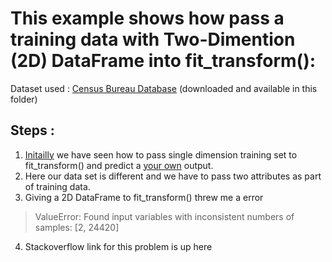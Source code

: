 # This example shows how pass a training data with Two-Dimention (2D) DataFrame into fit_transform():


Dataset used : [Census Bureau Database](https://archive.ics.uci.edu/ml/machine-learning-databases/adult/) (downloaded and available in this folder)

## Steps :
1. [Initailly](https://github.com/yashhy/sklearn-kick-start/tree/master/spam-or-not) we have seen how to pass single dimension training set to fit_transform() and predict a [your own](https://github.com/yashhy/sklearn-kick-start/tree/master/spam-or-not/test-ur-sentence) output.
2. Here our data set is different and we have to pass two attributes as part of training data.
3. Giving a 2D DataFrame to fit_transform() threw me a error 
> ValueError: Found input variables with inconsistent numbers of samples: [2, 24420]
4. Stackoverflow link for this problem is up here

